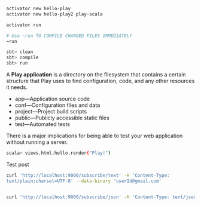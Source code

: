 

```bash
activator new hello-play
activator new hello-play2 play-scala

activator run

# Use ~run TO COMPILE CHANGED FILES IMMEDIATELY
~run

sbt> clean
sbt> compile
sbt> run
```

A **Play application** is a directory on the filesystem that contains a certain structure that Play uses to find configuration, code, and any other resources it needs.
* app—Application source code
* conf—Configuration files and data
* project—Project build scripts
* public—Publicly accessible static files
* test—Automated tests



There is a major implications for being able to test your web application without running a server.
```bash
scala> views.html.hello.render("Play!")

```

Test post 

```bash
curl 'http://localhost:9000/subscribe/text' -H 'Content-Type:
text/plain;charset=UTF-8' --data-binary 'userId@gmail.com'


curl 'http://localhost:9000/subscribe/json' -H 'Content-Type: text/json' --data-binary '{"emailId": "userId@gmail.com", "interval": "month"}'
```